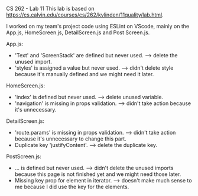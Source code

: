 CS 262 - Lab 11
This lab is based on https://cs.calvin.edu/courses/cs/262/kvlinden/11quality/lab.html.

I worked on my team's project code using ESLint on VScode, mainly on the App.js, HomeScreen.js, DetailScreen.js and Post Screen.js.

App.js:
*   'Text' and 'ScreenStack' are defined but never used. --> delete the unused import.
*   'styles' is assigned a value but never used. --> didn't delete style because it's manually defined and we might need it later.

HomeScreen.js:
*   'index' is defined but never used. --> delete unused variable.
*   'navigation' is missing in props validation. --> didn't take action because it's unnecessary.

DetailScreen.js:
*   'route.params' is missing in props validation. --> didn't take action because it's unnecessary to change this part.
*   Duplicate key 'justifyContent'. --> delete the duplicate key.

PostScreen.js:
*   ... is defined but never used. --> didn't delete the unused imports because this page is not finished yet and we might need those later.
*   Missing key prop for element in iterator. --> doesn't make much sense to me because I did use the key for the elements.